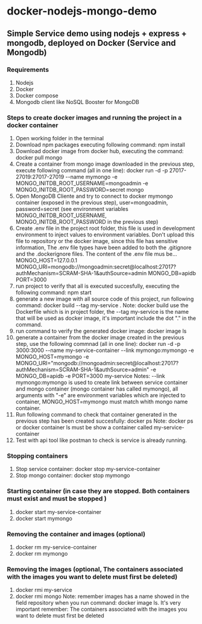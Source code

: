 # docker-nodejs-mongo-demo
## Simple Service demo using nodejs + express + mongodb, deployed on Docker (Service and Mongodb)

### Requirements
1. Nodejs
2. Docker
3. Docker compose
4. Mongodb client like NoSQL Booster for MongoDB

### Steps to create docker images and running the project in a docker container
1. Open working folder in the terminal
2. Download npm packages executing following command: npm install
3. Download docker image from docker hub, executing the command: docker pull mongo
4. Create a container from mongo image downloaded in the previous step, execute following command (all in one line): 
docker run -d -p 27017-27019:27017-27019 --name mymongo -e MONGO_INITDB_ROOT_USERNAME=mongoadmin -e MONGO_INITDB_ROOT_PASSWORD=secret mongo
5. Open MongoDB Cliente and try to connect to docker mymongo container (exposed in the previous step), user=mongoadmin, password=secret (see environment variables MONGO_INITDB_ROOT_USERNAME,  MONGO_INITDB_ROOT_PASSWORD in the previous step)
6. Create .env file in the project root folder, this file is used in development environment to inject values to environment variables. Don't upload this file to repository or the docker image, since this file has sensitive information, 
The .env file types have been added to both the .gitignore and the .dockerignore files. The content of the .env file mus be...
MONGO_HOST=127.0.0.1
MONGO_URI=mongodb://mongoadmin:secret@localhost:27017?authMechanism=SCRAM-SHA-1&authSource=admin
MONGO_DB=apidb
PORT=3000
7. run project to verify that all is executed succesfully, executing the following command: npm start
8. generate a new image with all source code of this project, run following command: docker build --tag my-service .
Note: docker build use the Dockerfile which is in project folder, the --tag my-service is the name that will be used as docker image, it's important include the dot "." in the command.
9. run command to verify the generated docker image: docker image ls
10. generate a container from the docker image created in the previous step, use the following commnad (all in one line): 
docker run -d -p 3000:3000 --name my-service-container --link mymongo:mymongo -e MONGO_HOST=mymongo -e MONGO_URI="mongodb://mongoadmin:secret@localhost:27017?authMechanism=SCRAM-SHA-1&authSource=admin" -e MONGO_DB=apidb -e PORT=3000 my-service
Notes:  --link mymongo:mymongo is used to create link between service container and mongo container (mongo container has called mymongo), all arguments with "-e" are environment variables which are injected to container, MONGO_HOST=mymongo must match whith mongo name container.
11. Run following command to check that container generated in the previous step has been created succesfully: docker ps
Note: docker ps or docker container ls must be show a container called my-service-container
12. Test with api tool like postman to check is service is already running.

### Stopping containers
1. Stop service container: docker stop my-service-container
2. Stop mongo container: docker stop mymongo

### Starting container (in case they are stopped. Both containers must exist and must be stopped )
1. docker start my-service-container
2. docker start mymongo

### Removing the container and images (optional)
1. docker rm my-service-container
2. docker rm mymongo

### Removing the images (optional, The containers associated with the images you want to delete must first be deleted)
1. docker rmi my-service
2. docker rmi mongo
Note: remember images has a name showed in the field repository when you run command: docker image ls.
It's very important remember: The containers associated with the images you want to delete must first be deleted